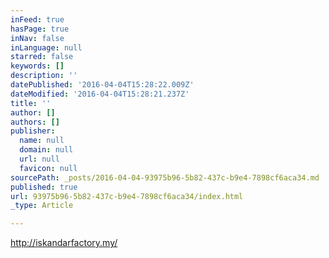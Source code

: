```yaml
---
inFeed: true
hasPage: true
inNav: false
inLanguage: null
starred: false
keywords: []
description: ''
datePublished: '2016-04-04T15:28:22.009Z'
dateModified: '2016-04-04T15:28:21.237Z'
title: ''
author: []
authors: []
publisher:
  name: null
  domain: null
  url: null
  favicon: null
sourcePath: _posts/2016-04-04-93975b96-5b82-437c-b9e4-7898cf6aca34.md
published: true
url: 93975b96-5b82-437c-b9e4-7898cf6aca34/index.html
_type: Article

---
```

http://iskandarfactory.my/